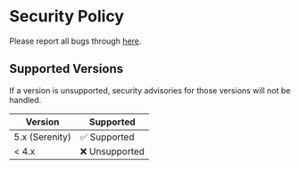 # Security Policy
Please report all bugs through
[here](https://github.com/greeeen-dev/natsumi-browser/security/advisories/new).

## Supported Versions
If a version is unsupported, security advisories for those versions will
not be handled.

| Version                        | Supported                    |
| ------------------------------ | ---------------------------- |
| 5.x (Serenity)                 | :white_check_mark: Supported |
| < 4.x                          | :x: Unsupported              |
